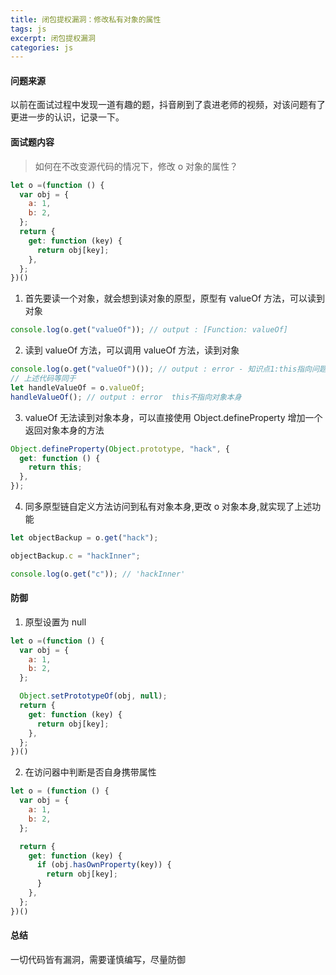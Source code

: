 ```yaml
---
title: 闭包提权漏洞：修改私有对象的属性
tags: js
excerpt: 闭包提权漏洞
categories: js
---
```


#### 问题来源

以前在面试过程中发现一道有趣的题，抖音刷到了袁进老师的视频，对该问题有了更进一步的认识，记录一下。

#### 面试题内容

> 如何在不改变源代码的情况下，修改 o 对象的属性？

```javascript
let o =(function () {
  var obj = {
    a: 1,
    b: 2,
  };
  return {
    get: function (key) {
      return obj[key];
    },
  };
})()
```

1. 首先要读一个对象，就会想到读对象的原型，原型有 valueOf 方法，可以读到对象

```javascript
console.log(o.get("valueOf")); // output : [Function: valueOf]
```

2. 读到 valueOf 方法，可以调用 valueOf 方法，读到对象

```javascript
console.log(o.get("valueOf")()); // output : error - 知识点1:this指向问题
// 上述代码等同于
let handleValueOf = o.valueOf;
handleValueOf(); // output : error  this不指向对象本身
```

3. valueOf 无法读到对象本身，可以直接使用 Object.defineProperty 增加一个返回对象本身的方法

```javascript
Object.defineProperty(Object.prototype, "hack", {
  get: function () {
    return this;
  },
});
```

4. 同多原型链自定义方法访问到私有对象本身,更改 o 对象本身,就实现了上述功能

```javascript
let objectBackup = o.get("hack");

objectBackup.c = "hackInner";

console.log(o.get("c")); // 'hackInner'
```

#### 防御

1. 原型设置为 null

```javascript
let o =(function () {
  var obj = {
    a: 1,
    b: 2,
  };

  Object.setPrototypeOf(obj, null);
  return {
    get: function (key) {
      return obj[key];
    },
  };
})()
```

2. 在访问器中判断是否自身携带属性

```javascript
let o = (function () {
  var obj = {
    a: 1,
    b: 2,
  };

  return {
    get: function (key) {
      if (obj.hasOwnProperty(key)) {
        return obj[key];
      }
    },
  };
})()
```

#### 总结

一切代码皆有漏洞，需要谨慎编写，尽量防御
